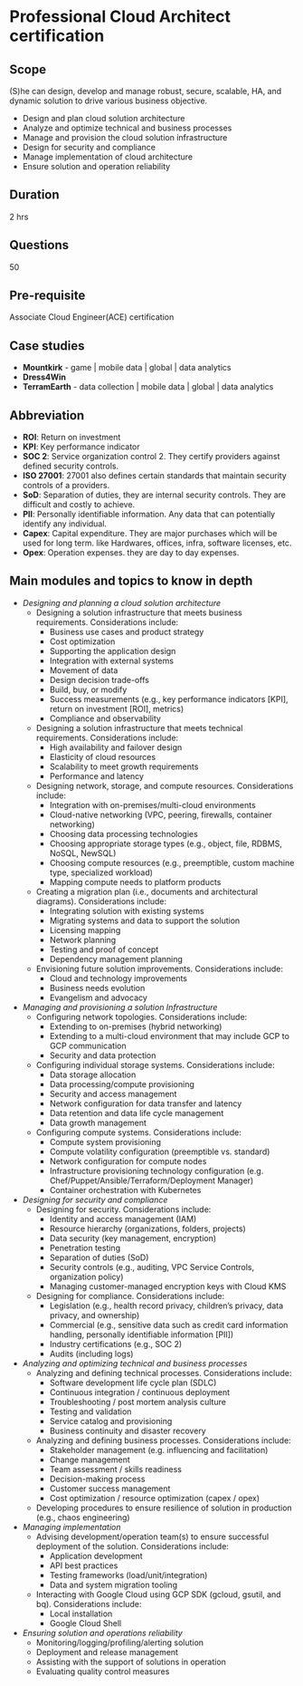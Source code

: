 # Professional Cloud Architect certification

## Scope

(S)he can design, develop and manage robust, secure, scalable, HA, and dynamic solution to drive various business objective.

- Design and plan cloud solution architecture
- Analyze and optimize technical and business processes
- Manage and provision the cloud solution infrastructure
- Design for security and compliance
- Manage implementation of cloud architecture
- Ensure solution and operation reliability

## Duration

2 hrs

## Questions

50

## Pre-requisite

Associate Cloud Engineer(ACE) certification

## Case studies

- **Mountkirk** - game | mobile data | global | data analytics
- **Dress4Win**
- **TerramEarth** - data collection | mobile data | global | data analytics

## Abbreviation

- **ROI**: Return on investment
- **KPI**: Key performance indicator
- **SOC 2**: Service organization control 2. They certify providers against defined security controls.
- **ISO 27001**: 27001 also defines certain standards that maintain security controls of a providers.
- **SoD**: Separation of duties, they are internal security controls. They are difficult and costly to achieve.
- **PII**: Personally identifiable information. Any data that can potentially identify any individual.
- **Capex**: Capital expenditure. They are major purchases which will be used for long term. like Hardwares, offices, infra, software licenses, etc.
- **Opex**: Operation expenses. they are day to day expenses.

## Main modules and topics to know in depth

- *Designing and planning a cloud solution architecture*
  - Designing a solution infrastructure that meets business requirements. Considerations include:
    - Business use cases and product strategy
    - Cost optimization
    - Supporting the application design
    - Integration with external systems
    - Movement of data
    - Design decision trade-offs
    - Build, buy, or modify
    - Success measurements (e.g., key performance indicators [KPI], return on investment [ROI], metrics)
    - Compliance and observability
  - Designing a solution infrastructure that meets technical requirements. Considerations include:
    - High availability and failover design
    - Elasticity of cloud resources
    - Scalability to meet growth requirements
    - Performance and latency
  - Designing network, storage, and compute resources. Considerations include:
    - Integration with on-premises/multi-cloud environments
    - Cloud-native networking (VPC, peering, firewalls, container networking)
    - Choosing data processing technologies
    - Choosing appropriate storage types (e.g., object, file, RDBMS, NoSQL, NewSQL)
    - Choosing compute resources (e.g., preemptible, custom machine type, specialized workload)
    - Mapping compute needs to platform products
  - Creating a migration plan (i.e., documents and architectural diagrams). Considerations include:
    - Integrating solution with existing systems
    - Migrating systems and data to support the solution
    - Licensing mapping
    - Network planning
    - Testing and proof of concept
    - Dependency management planning
  - Envisioning future solution improvements. Considerations include:
    - Cloud and technology improvements
    - Business needs evolution
    - Evangelism and advocacy
- *Managing and provisioning a solution Infrastructure*
  - Configuring network topologies. Considerations include:
    - Extending to on-premises (hybrid networking)
    - Extending to a multi-cloud environment that may include GCP to GCP communication
    - Security and data protection
  - Configuring individual storage systems. Considerations include:
    - Data storage allocation
    - Data processing/compute provisioning
    - Security and access management
    - Network configuration for data transfer and latency
    - Data retention and data life cycle management
    - Data growth management
  - Configuring compute systems. Considerations include:
    - Compute system provisioning
    - Compute volatility configuration (preemptible vs. standard)
    - Network configuration for compute nodes
    - Infrastructure provisioning technology configuration (e.g. Chef/Puppet/Ansible/Terraform/Deployment Manager)
    - Container orchestration with Kubernetes
- *Designing for security and compliance*
  - Designing for security. Considerations include:
    - Identity and access management (IAM)
    - Resource hierarchy (organizations, folders, projects)
    - Data security (key management, encryption)
    - Penetration testing
    - Separation of duties (SoD)
    - Security controls (e.g., auditing, VPC Service Controls, organization policy)
    - Managing customer-managed encryption keys with Cloud KMS
  - Designing for compliance. Considerations include:
    - Legislation (e.g., health record privacy, children’s privacy, data privacy, and ownership)
    - Commercial (e.g., sensitive data such as credit card information handling, personally identifiable information [PII])
    - Industry certifications (e.g., SOC 2)
    - Audits (including logs)
- *Analyzing and optimizing technical and business processes*
  - Analyzing and defining technical processes. Considerations include:
    - Software development life cycle plan (SDLC)
    - Continuous integration / continuous deployment
    - Troubleshooting / post mortem analysis culture
    - Testing and validation
    - Service catalog and provisioning
    - Business continuity and disaster recovery
  - Analyzing and defining business processes. Considerations include:
    - Stakeholder management (e.g. influencing and facilitation)
    - Change management
    - Team assessment / skills readiness
    - Decision-making process
    - Customer success management
    - Cost optimization / resource optimization (capex / opex)
  - Developing procedures to ensure resilience of solution in production (e.g., chaos engineering)
- *Managing implementation*
  - Advising development/operation team(s) to ensure successful deployment of the solution. Considerations include:
    - Application development
    - API best practices
    - Testing frameworks (load/unit/integration)
    - Data and system migration tooling
  - Interacting with Google Cloud using GCP SDK (gcloud, gsutil, and bq). Considerations include:
    - Local installation
    - Google Cloud Shell
- *Ensuring solution and operations reliability*
  - Monitoring/logging/profiling/alerting solution
  - Deployment and release management
  - Assisting with the support of solutions in operation
  - Evaluating quality control measures
